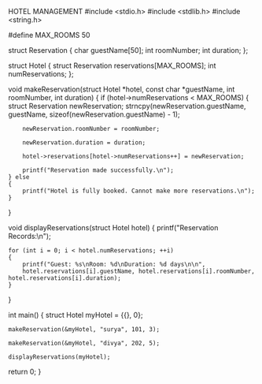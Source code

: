 HOTEL MANAGEMENT
#include <stdio.h>
#include <stdlib.h>
#include <string.h>

#define MAX_ROOMS 50

struct Reservation 
{
    char guestName[50];
    int roomNumber;
    int duration;
};

struct Hotel 
{
    struct Reservation reservations[MAX_ROOMS];
    int numReservations;
};

void makeReservation(struct Hotel *hotel, 
const char *guestName, 
int roomNumber, 
int duration) 
{
    if (hotel->numReservations < MAX_ROOMS) 
    {
        struct Reservation newReservation;
        strncpy(newReservation.guestName, guestName, 
        sizeof(newReservation.guestName) - 1);
        
        newReservation.roomNumber = roomNumber;
        
        newReservation.duration = duration;

        hotel->reservations[hotel->numReservations++] = newReservation;

        printf("Reservation made successfully.\n");
    } else
    {
        printf("Hotel is fully booked. Cannot make more reservations.\n");
    }
}

void displayReservations(struct Hotel hotel) 
{
    printf("Reservation Records:\n");

    for (int i = 0; i < hotel.numReservations; ++i) 
    {
        printf("Guest: %s\nRoom: %d\nDuration: %d days\n\n",
        hotel.reservations[i].guestName, hotel.reservations[i].roomNumber, hotel.reservations[i].duration);
    }
}

int main() 
{
   struct Hotel myHotel = {{}, 0};

    makeReservation(&myHotel, "surya", 101, 3);
    
    makeReservation(&myHotel, "divya", 202, 5);

    displayReservations(myHotel);
return 0;
}

